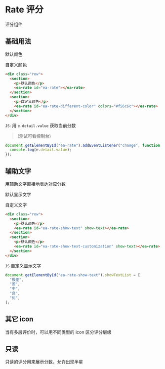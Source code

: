 <script setup>
import { onMounted } from 'vue'

onMounted(() => {
  import('../index.js')
  import('./index.scss')

  document.getElementById('ea-rate').addEventListener('change', function (e) {
    console.log(e.detail.value)
  })

  document.getElementById('ea-rate-show-text-customization').showTextList = ["极差", "差", "中", "良", "优"];
  document.getElementById('ea-rate-show-text').addEventListener('hover', function (e) {
    console.log(e.detail.value)
  })
})
</script>

# Rate 评分

评分组件

## 基础用法

<div class="row">
    <section>
        <p>默认颜色</p>
        <ea-rate id="ea-rate" value="2"></ea-rate>
    </section>
    <section>
        <p>自定义颜色</p>
        <ea-rate id="ea-rate-different-color" colors="#f56c6c"></ea-rate>
    </section>
</div>

```html
<div class="row">
  <section>
    <p>默认颜色</p>
    <ea-rate id="ea-rate"></ea-rate>
  </section>
  <section>
    <p>自定义颜色</p>
    <ea-rate id="ea-rate-different-color" colors="#f56c6c"></ea-rate>
  </section>
</div>
```

`JS`: 用 `e.detail.value` 获取当前分数

> (测试可看控制台)

```js
document.getElementById("ea-rate").addEventListener("change", function (e) {
  console.log(e.detail.value);
});
```

## 辅助文字

用辅助文字直接地表达对应分数

<div class="row">
    <section>
        <p>默认显示文字</p>
        <ea-rate id="ea-rate-show-text" show-text></ea-rate>
    </section>
    <section>
        <p>自定义文字</p>
        <ea-rate id="ea-rate-show-text-customization" show-text></ea-rate>
    </section>
</div>

```html
<div class="row">
  <section>
    <p>默认颜色</p>
    <ea-rate id="ea-rate-show-text" show-text></ea-rate>
  </section>
  <section>
    <p>默认颜色</p>
    <ea-rate id="ea-rate-show-text-customization" show-text></ea-rate>
  </section>
</div>
```

`JS` 自定义显示文字

```js
document.getElementById("ea-rate-show-text").showTextList = [
  "极差",
  "差",
  "中",
  "良",
  "优",
];
```

## 其它 icon

当有多层评价时，可以用不同类型的 icon 区分评分层级

## 只读

只读的评分用来展示分数，允许出现半星
